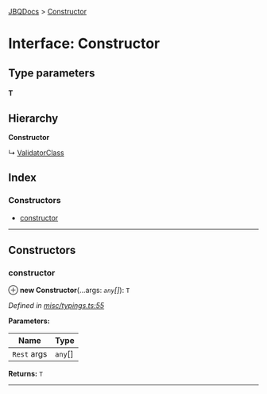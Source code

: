 [JBQDocs](../README.md) > [Constructor](../interfaces/constructor.md)

# Interface: Constructor

## Type parameters
#### T 
## Hierarchy

**Constructor**

↳  [ValidatorClass](validatorclass.md)

## Index

### Constructors

* [constructor](constructor.md#constructor-1)

---

## Constructors

<a id="constructor-1"></a>

###  constructor

⊕ **new Constructor**(...args: *`any`[]*): `T`

*Defined in [misc/typings.ts:55](https://github.com/krnik/vjs-validator/blob/6195eeb/src/misc/typings.ts#L55)*

**Parameters:**

| Name | Type |
| ------ | ------ |
| `Rest` args | `any`[] |

**Returns:** `T`

___


